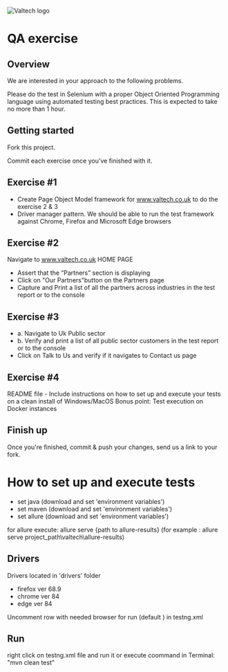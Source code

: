 ![Valtech logo](http://i.imgur.com/32Oipl4.png "Valtech logo")

QA exercise
==============================

Overview
--------

We are interested in your approach to the following problems.

Please do the test in Selenium with a proper Object Oriented Programming
language using automated testing best practices. This is expected to
take no more than 1 hour. 

Getting started
---------------
Fork this project.

Commit each exercise once you've finished with it.

Exercise #1
-----------
- Create Page Object Model framework for www.valtech.co.uk to do the exercise 2 & 3 
- Driver manager pattern. We should be able to run the test framework against Chrome, Firefox and Microsoft Edge browsers
  
Exercise #2
-----------
Navigate to www.valtech.co.uk HOME PAGE
- Assert that the “Partners” section is displaying
- Click on "Our Partners"button on the Partners page  
- Capture and Print a list of all the partners across industries in the test report or to the console 

Exercise #3
-----------
- a. Navigate to Uk Public sector 
- b. Verify and print a list of all public sector customers in the test report or to the console 
- Click on Talk to Us and verify if it navigates to Contact us page 

Exercise #4
-----------
README file - Include instructions on how to set up and execute your tests on a clean install of Windows/MacOS
Bonus point: Test execution on Docker instances 

Finish up
---------
Once you're finished, commit & push your changes, send us a link to your fork.




How to set up and execute tests 
==============================
- set java (download and set 'environment variables')
- set maven (download and set 'environment variables')
- set allure (download and set 'environment variables')

for allure execute: allure serve {path to allure-results} (for example : allure serve project_path\valtech\allure-results)


Drivers
---------
Drivers located in 'drivers' folder
- firefox  ver 68.9
- chrome   ver 84
- edge     ver 84

Uncomment row with needed browser for run (default  <parameter name="browser" value="chrome"/>) in testng.xml

Run
---------
right click on testng.xml file and run it
or
execute coommand in Terminal:
"mvn clean test"




